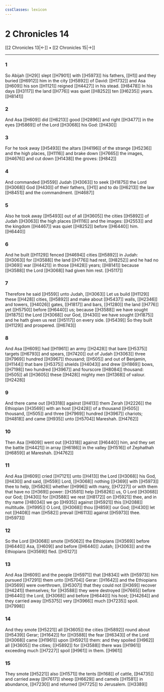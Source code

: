 ```yaml
---
cssClasses: lexicon
---
```

# 2 Chronicles 14

[[2 Chronicles 13|←]] • [[2 Chronicles 15|→]]

---

### 1
So Abijah [[H29]] slept [[H7901]] with [[H5973]] his fathers, [[H1]] and they buried [[H6912]] him in the city [[H5892]] of David: [[H1732]] and Asa [[H609]] his son [[H1121]] reigned [[H4427]] in his stead. [[H8478]] In his days [[H3117]] the land [[H776]] was quiet [[H8252]] ten [[H6235]] years. [[H8141]]

### 2
And Asa [[H609]] did [[H6213]] good [[H2896]] and right [[H3477]] in the eyes [[H5869]] of the Lord [[H3068]] his God: [[H430]]

### 3
For he took away [[H5493]] the altars [[H4196]] of the strange [[H5236]] and the high places, [[H1116]] and brake down [[H7665]] the images, [[H4676]] and cut down [[H1438]] the groves: [[H842]]

### 4
And commanded [[H559]] Judah [[H3063]] to seek [[H1875]] the Lord [[H3068]] God [[H430]] of their fathers, [[H1]] and to do [[H6213]] the law [[H8451]] and the commandment. [[H4687]]

### 5
Also he took away [[H5493]] out of all [[H3605]] the cities [[H5892]] of Judah [[H3063]] the high places [[H1116]] and the images: [[H2553]] and the kingdom [[H4467]] was quiet [[H8252]] before [[H6440]] him. [[H6440]]

### 6
And he built [[H1129]] fenced [[H4694]] cities [[H5892]] in Judah: [[H3063]] for [[H3588]] the land [[H776]] had rest, [[H8252]] and he had no [[H369]] war [[H4421]] in those [[H428]] years; [[H8141]] because [[H3588]] the Lord [[H3068]] had given him rest. [[H5117]]

### 7
Therefore he said [[H559]] unto Judah, [[H3063]] Let us build [[H1129]] these [[H428]] cities, [[H5892]] and make about [[H5437]] walls, [[H2346]] and towers, [[H4026]] gates, [[H1817]] and bars, [[H1280]] the land [[H776]] yet [[H5750]] before [[H6440]] us; because [[H3588]] we have sought [[H1875]] the Lord [[H3068]] our God, [[H430]] we have sought [[H1875]] and he hath given us rest [[H5117]] on every side. [[H5439]] So they built [[H1129]] and prospered. [[H6743]]

### 8
And Asa [[H609]] had [[H1961]] an army [[H2428]] that bare [[H5375]] targets [[H6793]] and spears, [[H7420]] out of Judah [[H3063]] three [[H7969]] hundred [[H3967]] thousand; [[H505]] and out of Benjamin, [[H1144]] that bare [[H5375]] shields [[H4043]] and drew [[H1869]] bows, [[H7198]] two hundred [[H3967]] and fourscore [[H8084]] thousand: [[H505]] all [[H3605]] these [[H428]] mighty men [[H1368]] of valour. [[H2428]]

### 9
And there came out [[H3318]] against [[H413]] them Zerah [[H2226]] the Ethiopian [[H3569]] with an host [[H2428]] of a thousand [[H505]] thousand, [[H505]] and three [[H7969]] hundred [[H3967]] chariots; [[H4818]] and came [[H935]] unto [[H5704]] Mareshah. [[H4762]]

### 10
Then Asa [[H609]] went out [[H3318]] against [[H6440]] him, and they set the battle [[H4421]] in array [[H6186]] in the valley [[H1516]] of Zephathah [[H6859]] at Mareshah. [[H4762]]

### 11
And Asa [[H609]] cried [[H7121]] unto [[H413]] the Lord [[H3068]] his God, [[H430]] and said, [[H559]] Lord, [[H3068]] nothing [[H369]] with [[H5973]] thee to help, [[H5826]] whether [[H996]] with many, [[H7227]] or with them that have no [[H369]] power: [[H3581]] help [[H5826]] us, O Lord [[H3068]] our God; [[H430]] for [[H3588]] we rest [[H8172]] on [[H5921]] thee, and in thy name [[H8034]] we go [[H935]] against [[H5921]] this [[H2088]] multitude. [[H1995]] O Lord, [[H3068]] thou [[H859]] our God; [[H430]] let not [[H408]] man [[H582]] prevail [[H6113]] against [[H5973]] thee. [[H5973]]

### 12
So the Lord [[H3068]] smote [[H5062]] the Ethiopians [[H3569]] before [[H6440]] Asa, [[H609]] and before [[H6440]] Judah; [[H3063]] and the Ethiopians [[H3569]] fled. [[H5127]]

### 13
And Asa [[H609]] and the people [[H5971]] that [[H834]] with [[H5973]] him pursued [[H7291]] them unto [[H5704]] Gerar: [[H1642]] and the Ethiopians [[H3569]] were overthrown, [[H5307]] that they could not [[H369]] recover [[H4241]] themselves; for [[H3588]] they were destroyed [[H7665]] before [[H6440]] the Lord, [[H3068]] and before [[H6440]] his host; [[H4264]] and they carried away [[H5375]] very [[H3966]] much [[H7235]] spoil. [[H7998]]

### 14
And they smote [[H5221]] all [[H3605]] the cities [[H5892]] round about [[H5439]] Gerar; [[H1642]] for [[H3588]] the fear [[H6343]] of the Lord [[H3068]] came [[H1961]] upon [[H5921]] them: and they spoiled [[H962]] all [[H3605]] the cities; [[H5892]] for [[H3588]] there was [[H1961]] exceeding much [[H7227]] spoil [[H961]] in them. [[H961]]

### 15
They smote [[H5221]] also [[H1571]] the tents [[H168]] of cattle, [[H4735]] and carried away [[H7617]] sheep [[H6629]] and camels [[H1581]] in abundance, [[H7230]] and returned [[H7725]] to Jerusalem. [[H3389]]